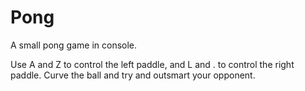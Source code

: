 # Pong
A small pong game in console.

Use A and Z to control the left paddle, and L and . to control the right paddle. Curve the ball and try and outsmart your opponent.
